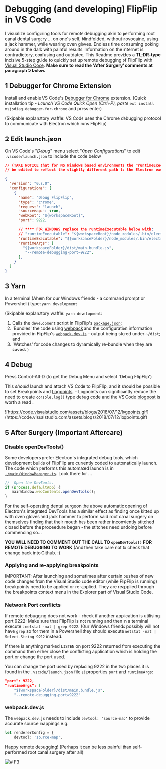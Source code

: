 # Debugging (and developing) FlipFlip in VS Code

I visualize configuring tools for remote debugging akin to performing root canal dental surgery ... on one's self, blindfolded, without novocaine, using a jack hammer, while wearing oven gloves. Endless time consuming poking around in the dark with painful results. Information on the internet is contradictory, confusing and outdated. This Readme provides a **TL;DR-type** incisive 5-step guide to quickly set up remote debugging of FlipFlip with [Visual Studio Code](https://code.visualstudio.com/).  **Make sure to read the 'After Surgery' comments at paragraph 5 below.**

## 1 Debugger for Chrome Extension

Install and enable VS Code's [Debugger for Chrome](https://marketplace.visualstudio.com/items?itemName=msjsdiag.debugger-for-chrome) extension.
(Quick installation tip - *Launch VS Code Quick Open (Ctrl+P), paste*
`ext install msjsdiag.debugger-for-chrome` and press enter)

(Skipable explanatory waffle: VS Code uses the Chrome debugging protocol to communicate with Electron which runs FlipFlip)

## 2 Edit launch.json

On VS Code's "*Debug*" menu select "*Open Configurations*" to edit `.vscode/launch.json` to include the code below

```json
// (TAKE NOTICE that for MS Windows based environments the "runtimeExecutable" MUST
// be edited to reflect the slightly different path to the Electron executable)

{
  "version": "0.2.0",
  "configurations": [
    {
      "name": "Debug FlipFlip",
      "type": "chrome",
      "request": "launch",
      "sourceMaps": true,
      "webRoot": "${workspaceRoot}",
      "port": 9222,

      // **** FOR WINDOWS replace the runtimeExecutable below with:
      // "runtimeExecutable": "${workspaceRoot}/node_modules/.bin/electron.cmd",
      "runtimeExecutable": "${workspaceFolder}/node_modules/.bin/electron",
      "runtimeArgs": [
        "${workspaceFolder}/dist/main.bundle.js",
         "--remote-debugging-port=9222",
      ],
    }
  ]
}
```

## 3 Yarn

In a terminal (Ahem for our Windows friends - a command prompt or Powershell) type: `yarn development`

   (Skipable explanatory waffle: `yarn development`:

   1. Calls the `development` script in FlipFlip's [`package.json`](https://github.com/ififfy/flipflip/blob/master/package.json);
   1. 'Bundles' the code using [webpack](https://webpack.js.org/) and the configuration information provided in FlipFlip's [`webpack.dev.js`](https://github.com/ififfy/flipflip/blob/master/webpack.dev.js) - output being stored under `~/dist`; and
   1. 'Watches' for code changes to dynamically re-bundle when they are saved. )

## 4 Debug

Press Control-Alt-D (to get the Debug Menu and select 'Debug FlipFlip')

   This *should* launch and attach VS Code to FlipFlip, and it should be possible to set Breakpoints and [Logpoints](https://code.visualstudio.com/blogs/2018/07/12/introducing-logpoints-and-auto-attach#_introducing-logpoints). - Logpoints can significantly reduce the need to create `console.log()` type debug code and the VS Code [blogpost](https://code.visualstudio.com/blogs/2018/07/12/introducing-logpoints-and-auto-attach#_introducing-logpoints) is worth a read .

![https://code.visualstudio.com/assets/blogs/2018/07/12/logpoints.gif](https://code.visualstudio.com/assets/blogs/2018/07/12/logpoints.gif)

## 5 After Surgery (Important Aftercare)

### Disable openDevTools()

Some developers prefer Electron's integrated debug tools, which development builds of FlipFlip are currently coded to automatically launch.  The code which performs this automated launch is in [`./main/WindowManager.ts`](https://github.com/ififfy/flipflip/blob/master/src/main/WindowManager.ts). Look there for ...

```ts
//  Open the DevTools.
if (process.defaultApp) {
   mainWindow.webContents.openDevTools();
}
```

For the self-operating dental surgeon the above automatic opening of Electron's integrated DevTools has a similar effect as finding once kitted up with oven gloves and jack hammer to perform said root canal surgery on themselves finding that their mouth has been rather inconviently stitched closed before the proceedure began - the stitches need undoing before commencing so....

**YOU WILL NEED TO COMMENT OUT THE CALL TO `openDevTools()` FOR REMOTE DEBUGGING TO WORK**  (And then take care not to check that change back into Github. :)

### Applying and re-applying breakpoints

IMPORTANT: After launching and sometimes after certain pushes of new code changes from the Visual Studio code editor (while FlipFlip is running) breakpoints need to be applied or re-applied.
They are reapplied through the breakpoints context menu in the Explorer part of Visual Studio Code.

### Network Port conflicts

If remote debugging does not work - check if another application is utilising port 9222: Make sure that FlipFlip is not running and then in a terminal execute : `netstat -nat | grep 9222`. (Our Windows friends possibly will not have `grep` so for them in a Powershell they should execute `netstat -nat | Select-String 9222` instead.

If there is anything marked `LISTEN` on port 9222 returned from executing the command then either close the conflicting application which is holding the port or change the port used.

You can change the port used by replacing 9222 in the two places it is found in the `.vscode/launch.json` file at properties `port` and `runtimeArgs`:

```json
"port": 9222,
"runtimeArgs": [
    "${workspaceFolder}/dist/main.bundle.js",
    "--remote-debugging-port=9222"
```

### webpack.dev.js

The `webpack.dev.js` needs to include `devtool: 'source-map'` to provide accurate source mappings e.g.

```typescript
let rendererConfig = {
    devtool: 'source-map',
```

Happy remote debugging! (Perhaps it can be less painful than self-performed root canal surgery after all)

![# F3](https://avatars3.githubusercontent.com/u/46749380?s=460&v=4)